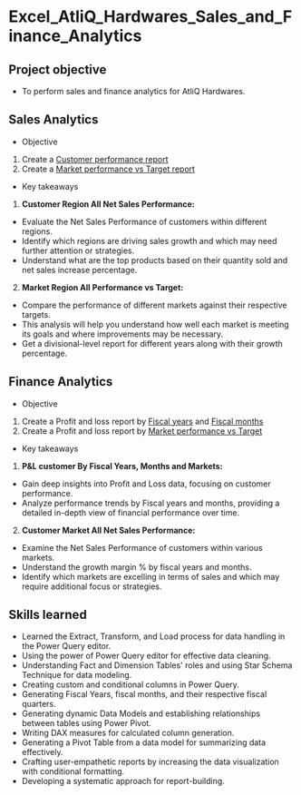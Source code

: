 # **Excel_AtliQ_Hardwares_Sales_and_Finance_Analytics**

## **Project objective**
- To perform sales and finance analytics for AtliQ Hardwares.

## **Sales Analytics**
- Objective
1. Create a [Customer performance report](https://github.com/tejas-nirvana/Excel_AtliQ_Hardwares_Sales_-_Finance_Analytics/blob/main/AtliQ%20Customer%20Performance%20Report.pdf)
2. Create a [Market performance vs Target report](https://github.com/tejas-nirvana/Excel_AtliQ_Hardwares_Sales_-_Finance_Analytics/blob/main/AtliQ%20Market%20Performance%20Vs%20Target%20Report.pdf)

- Key takeaways
1. **Customer Region All Net Sales Performance:**
 - Evaluate the Net Sales Performance of customers within different regions.
 - Identify which regions are driving sales growth and which may need further attention or strategies.
 - Understand what are the top products based on their quantity sold and net sales increase percentage.
2. **Market Region All Performance vs Target:**
 - Compare the performance of different markets against their respective targets.
 - This analysis will help you understand how well each market is meeting its goals and where improvements may be necessary.
 - Get a divisional-level report for different years along with their growth percentage.


## **Finance Analytics**
- Objective
1. Create a Profit and loss report by [Fiscal years](https://github.com/tejas-nirvana/Excel_AtliQ_Hardwares_Sales_-_Finance_Analytics/blob/main/AtliQ%20P%20%26%20L%20by%20fiscal%20years%20Report.pdf) and [Fiscal months](https://github.com/tejas-nirvana/Excel_AtliQ_Hardwares_Sales_-_Finance_Analytics/blob/main/AtliQ%20P%20%26%20L%20by%20fiscal%20months%20Report.pdf)
2. Create a Profit and loss report by [Market performance vs Target](https://github.com/tejas-nirvana/Excel_AtliQ_Hardwares_Sales_-_Finance_Analytics/blob/main/P%20%26%20L%20by%20market%20Report.pdf)

- Key takeaways
1. **P&L customer By Fiscal Years, Months and Markets:**
 - Gain deep insights into Profit and Loss data, focusing on customer performance.
 - Analyze performance trends by Fiscal years and months, providing a detailed in-depth view of financial performance over time.
2. **Customer Market All Net Sales Performance:**
 - Examine the Net Sales Performance of customers within various markets.
 - Understand the growth margin % by fiscal years and months.
 - Identify which markets are excelling in terms of sales and which may require additional focus or strategies.

## **Skills learned**
- Learned the Extract, Transform, and Load process for data handling in the Power Query editor.
- Using the power of Power Query editor for effective data cleaning.
- Understanding Fact and Dimension Tables' roles and using Star Schema Technique for data modeling.
- Creating custom and conditional columns in Power Query.
- Generating Fiscal Years, fiscal months, and their respective fiscal quarters.
- Generating dynamic Data Models and establishing relationships between tables using Power Pivot.
- Writing DAX measures for calculated column generation.
- Generating a Pivot Table from a data model for summarizing data effectively.
- Crafting user-empathetic reports by increasing the data visualization with conditional formatting.
- Developing a systematic approach for report-building.

